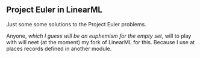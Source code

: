 ## Project Euler in LinearML

Just some some solutions to the Project Euler problems.

Anyone, *which I guess will be an euphemism for the empty set*, will to play with will neet (at the moment) my fork of LinearML for this. Because I use at places records defined in another module. 

